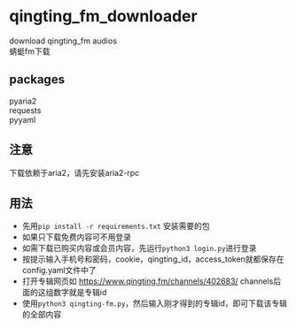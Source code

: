 # qingting_fm_downloader
 download qingting_fm audios  
 蜻蜓fm下载

 ## packages
 pyaria2  
 requests    
 pyyaml
## 注意
下载依赖于aria2，请先安装aria2-rpc

 ## 用法
 - 先用`pip install -r requirements.txt` 安装需要的包
 - 如果只下载免费内容可不用登录
 - 如需下载已购买内容或会员内容，先运行`python3 login.py`进行登录
 - 按提示输入手机号和密码，cookie，qingting_id，access_token就都保存在config.yaml文件中了
 - 打开专辑网页如  https://www.qingting.fm/channels/402683/  channels后面的这组数字就是专辑id
 - 使用`python3 qingting-fm.py`，然后输入刚才得到的专辑id，即可下载该专辑的全部内容